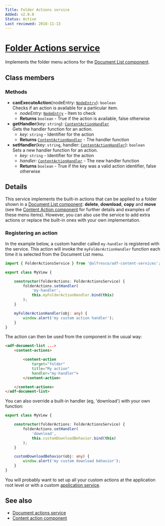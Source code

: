 ```yaml
---
Title: Folder Actions service
Added: v2.0.0
Status: Active
Last reviewed: 2018-11-13
---
```


# [Folder Actions service](../../../lib/content-services/src/lib/document-list/services/folder-actions.service.ts "Defined in folder-actions.service.ts")

Implements the folder menu actions for the [Document List component](../components/document-list.component.md).

## Class members

### Methods

*   **canExecuteAction**(nodeEntry: [`NodeEntry`](https://github.com/Alfresco/alfresco-js-api/blob/master/src/alfresco-core-rest-api/docs/NodeEntry.md)): `boolean`<br/>
    Checks if an action is available for a particular item.
    *   *nodeEntry:* [`NodeEntry`](https://github.com/Alfresco/alfresco-js-api/blob/master/src/alfresco-core-rest-api/docs/NodeEntry.md)  - Item to check
    *   **Returns** `boolean` - True if the action is available, false otherwise
*   **getHandler**(key: `string`): [`ContentActionHandler`](../../../lib/content-services/src/lib/document-list/models/content-action.model.ts)<br/>
    Gets the handler function for an action.
    *   *key:* `string`  - Identifier for the action
    *   **Returns** [`ContentActionHandler`](../../../lib/content-services/src/lib/document-list/models/content-action.model.ts) - The handler function
*   **setHandler**(key: `string`, handler: [`ContentActionHandler`](../../../lib/content-services/src/lib/document-list/models/content-action.model.ts)): `boolean`<br/>
    Sets a new handler function for an action.
    *   *key:* `string`  - Identifier for the action
    *   *handler:* [`ContentActionHandler`](../../../lib/content-services/src/lib/document-list/models/content-action.model.ts)  - The new handler function
    *   **Returns** `boolean` - True if the key was a valid action identifier, false otherwise

## Details

This service implements the built-in actions that can be applied to a folder
shown in a [Document List component](../components/document-list.component.md): **delete**,
**download**, **copy** and **move** (see the
[Content Action component](../components/content-action.component.md) for further details and examples
of these menu items). However, you can also use the service to add extra actions or
replace the built-in ones with your own implementation.

### Registering an action

In the example below, a custom handler called `my-handler` is registered with the service.
This action will invoke the `myFolderActionHandler` function each time it is selected
from the Document List menu.

```ts
import { FolderActionsService } from '@alfresco/adf-content-services';

export class MyView {

    constructor(folderActions: FolderActionsService) {
        folderActions.setHandler(
            'my-handler',
            this.myFolderActionHandler.bind(this)
        );
    }

    myFolderActionHandler(obj: any) {
        window.alert('my custom action handler');
    }
}
```

The action can then be used from the component in the usual way:

```html
<adf-document-list ...>
    <content-actions>

        <content-action
            target="folder"
            title="My action"
            handler="my-handler">
        </content-action>

    </content-actions>
</adf-document-list>
```

You can also override a built-in handler (eg, 'download') with your own function:

```ts
export class MyView {

    constructor(folderActions: FolderActionsService) {
        folderActions.setHandler(
            'download',
            this.customDownloadBehavior.bind(this)
        );
    }

    customDownloadBehavior(obj: any) {
        window.alert('my custom download behavior');
    }
}
```

You will probably want to set up all your custom actions at the application root level or
with a custom [application service](../../../lib/testing/src/lib/core/actions/APS/applications.service.ts).

## See also

*   [Document actions service](document-actions.service.md)
*   [Content action component](../components/content-action.component.md)
